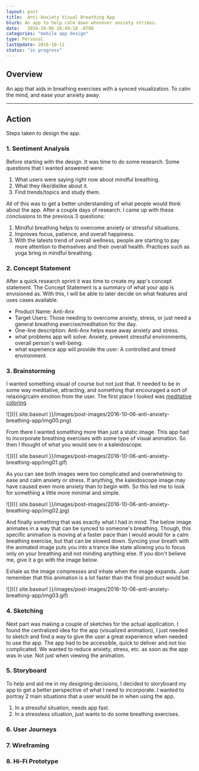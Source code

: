 ```yaml
---
layout: post
title:  Anti-Anxiety Visual Breathing App
blurb: An app to help calm down whenever anxiety strikes.
date:   2016-10-06 16:49:18 -0700
categories: "mobile app design"
type: Personal
lastUpdate: 2016-10-11
status: "in progress"
---
```


## Overview

An app that aids in breathing exercises with a synced visualization. To calm the mind, and ease your anxiety away.

<hr />

## Action

Steps taken to design the app.

### 1. Sentiment Analysis

Before starting with the design. It was time to do some research. Some questions that I wanted answered were:

1. What users were saying right now about mindful breathing.
2. What they like/dislike about it.
3. Find trends/topics and study them.

All of this was to get a better understanding of what people would think about the app. After a couple days of research. I came up with these conclusions to the previous 3 questions:

1. Mindful breathing helps to overcome anxiety or stressful situations.
2. Improves focus, patience, and overall happiness.
3. With the latests trend of overall wellness, people are starting to pay more attention to themselves and their overall health. Practices such as yoga bring in mindful breathing.

### 2. Concept Statement

After a quick research sprint it was time to create my app's concept statement. The Concept Statement is a summary of what your app is envisioned as. With this, I will be able to later decide on what features and uses cases available.

- Product Name: Anti-Anx
- Target Users: Those needing to overcome anxiety, stress, or just need a general breathing exercise/meditation for the day.
- One-line description: Anti-Anx helps ease away anxiety and stress.
- what problems app will solve: Anxiety, prevent stressful environments, overall person's well-being.
- what experience app will provide the user: A controlled and timed environment.

### 3. Brainstorming

I wanted something visual of course but not just that. It needed to be in some way meditative, attracting, and something that encouraged a sort of relaxing/calm emotion from the user. The first place I looked was [meditative coloring](https://mandalacoloringmeditation.com/mandala-coloring/mandala-articles/about-mandala-coloring-healing/).

![]({{ site.baseurl }}/images/post-images/2016-10-06-anti-anxiety-breathing-app/img00.png)

From there I wanted something more than just a static image. This app had to incorporate breathing exercises with some type of visual animation. So then I thought of what you would see in a kaleidoscope.

![]({{ site.baseurl }}/images/post-images/2016-10-06-anti-anxiety-breathing-app/img01.gif)

As you can see both images were too complicated and overwhelming to ease and calm anxiety or stress. If anything, the kaleidoscope image may have caused even more anxiety than to begin with. So this led me to look for something a little more minimal and simple.

![]({{ site.baseurl }}/images/post-images/2016-10-06-anti-anxiety-breathing-app/img02.jpg)

And finally something that was exactly what I had in mind. The below image animates in a way that can be synced to someone's breathing. Though, this specific animation is moving at a faster pace than I would would for a calm breathing exercise, but that can be slowed down. Syncing your breath with the animated image puts you into a trance like state allowing you to focus only on your breathing and not minding anything else. If you don't believe me, give it a go with the image below.

Exhale as the image compresses and inhale when the image expands. Just remember that this animation is a lot faster than the final product would be.

![]({{ site.baseurl }}/images/post-images/2016-10-06-anti-anxiety-breathing-app/img03.gif)

### 4. Sketching

Next part was making a couple of sketches for the actual application. I found the centralized idea for the app (visualized animation), I just needed to sketch and find a way to give the user a great experience when needed to use the app. The app had to be accessible, quick to deliver and not too complicated. We wanted to reduce anxiety, stress, etc. as soon as the app was in use. Not just when viewing the animation.

### 5. Storyboard

To help and aid me in my designing decisions, I decided to storyboard my app to get a better perspective of what I need to incorporate. I wanted to portray 2 main situations that a user would be in when using the app.

1. In a stressful situation, needs app fast.
2. In a stressless situation, just wants to do some breathing exercises.

### 6. User Journeys

### 7. Wireframing

### 8. Hi-Fi Prototype
